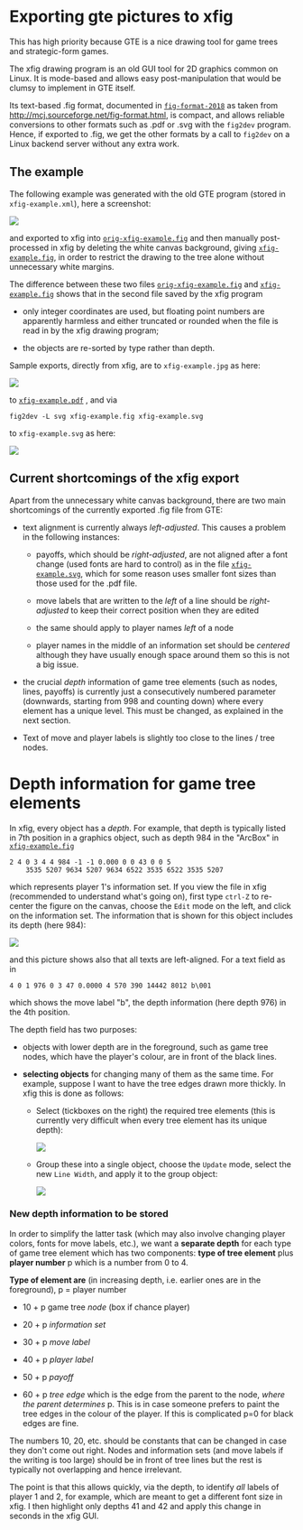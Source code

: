 # Exporting gte pictures to xfig

This has high priority because GTE is a nice drawing tool
for game trees and strategic-form games.

The xfig drawing program is an old GUI tool for 2D graphics
common on Linux.
It is mode-based and allows easy post-manipulation that
would be clumsy to implement in GTE itself.

Its text-based .fig format, documented in
[`fig-format-2018`](./fig-format-2018) as 
taken from http://mcj.sourceforge.net/fig-format.html,
is compact, and allows reliable conversions to other formats
such as .pdf or .svg with the `fig2dev` program.
Hence, if exported to .fig, we get the other formats by a
call to `fig2dev` on a Linux backend server without any
extra work.

## The example 

The following example was generated with the old GTE program
(stored in `xfig-example.xml`), here a screenshot:

![](./screenshot.png)

and exported to xfig into
[`orig-xfig-example.fig`](./orig-xfig-example.fig) 
and then manually post-processed in xfig by deleting the
white canvas background, giving
[`xfig-example.fig`](./xfig-example.fig),
in order to restrict the drawing to the tree alone without
unnecessary white margins.

The difference between these two files
[`orig-xfig-example.fig`](./orig-xfig-example.fig) and
[`xfig-example.fig`](./xfig-example.fig) 
shows that in the second file saved by the xfig program

- only integer coordinates are used, but floating point
  numbers are apparently harmless and either truncated or
  rounded when the file is read in by the xfig drawing
  program;

- the objects are re-sorted by type rather than depth.

Sample exports, directly from xfig, are to `xfig-example.jpg` as here:

![](./xfig-example.jpg)

to 
[`xfig-example.pdf`](./xfig-example.pdf) , 
and via 

    fig2dev -L svg xfig-example.fig xfig-example.svg

to `xfig-example.svg` as here:

![](./xfig-example.svg)

## Current shortcomings of the xfig export

Apart from the unnecessary white canvas background, there
are two main shortcomings of the currently exported .fig
file from GTE:

- text alignment is currently always *left-adjusted*.
  This causes a problem in the following instances:

  * payoffs, which should be *right-adjusted*, are not aligned
    after a font change (used fonts are hard to control)
    as in the file
    [`xfig-example.svg`](xfig-example.svg), which for some
    reason uses smaller font sizes than those used for the
    .pdf file.

  * move labels that are written to the *left* of a line
    should be *right-adjusted* to keep their correct
    position when they are edited

  * the same should apply to player names *left* of a node

  * player names in the middle of an information set should
    be *centered* although they have usually enough space
    around them so this is not a big issue.

- the crucial *depth* information of game tree elements
  (such as nodes, lines, payoffs) is
  currently just a consecutively numbered parameter
  (downwards, starting from 998 and counting down) where
  every element has a unique level. This must be changed, as
  explained in the next section.

- Text of move and player labels is slightly too close to
  the lines / tree nodes.

# Depth information for game tree elements

In xfig, every object has a *depth*.
For example, that depth is typically listed in 7th position
in a graphics object, such as depth 984 in the "ArcBox"
in [`xfig-example.fig`](./xfig-example.fig) 

    2 4 0 3 4 4 984 -1 -1 0.000 0 0 43 0 0 5
        3535 5207 9634 5207 9634 6522 3535 6522 3535 5207

which represents player 1's information set.
If you view the file in xfig (recommended to understand
what's going on), first type `ctrl-Z` to re-center the
figure on the canvas, choose the `Edit` mode on the
left, and click on the information set.
The information that is shown for this object includes
its depth (here 984):

![](./edit-in-xfig.png)

and this picture shows also that all texts are left-aligned.
For a text field as in 

    4 0 1 976 0 3 47 0.0000 4 570 390 14442 8012 b\001

which shows the move label "b", the depth information (here
depth 976) in the 4th position.

The depth field has two purposes:

- objects with lower depth are in the foreground, such as
  game tree nodes, which have the player's colour, are in
  front of the black lines.

- **selecting objects** for changing many of them as the
  same time.
  For example, suppose I want to have the tree edges drawn
  more thickly. In xfig this is done as follows:

  * Select (tickboxes on the right) the required
    tree elements (this is currently very difficult when
    every tree element has its unique depth):

    ![](./select-in-xfig.png)

  * Group these into a single object, choose the `Update`
    mode, select the new `Line Width`, and apply it to the
    group object:

    ![](./update-in-xfig.png)

### New depth information to be stored

In order to simplify the latter task (which may also involve
changing player colors, fonts for move labels, etc.), we
want a **separate depth** for each type of game tree element
which has two components: **type of tree element** plus **player
number** p which is a number from 0 to 4.

**Type of element are** (in increasing depth, i.e. earlier
ones are in the foreground), p = player number

- 10 + p game tree *node* (box if chance player)

- 20 + p *information set*

- 30 + p *move label*

- 40 + p *player label*

- 50 + p *payoff*

- 60 + p *tree edge* which is the edge from the parent to
  the node, *where the parent determines* p.
  This is in case someone prefers to paint the tree edges in
  the colour of the player. If this is complicated p=0 for
  black edges are fine.

The numbers 10, 20, etc. should be constants that can be
changed in case they don't come out right.
Nodes and information sets (and move labels if the writing
is too large) should be in front of tree lines but the rest
is typically not overlapping and hence irrelevant.

The point is that this allows quickly, via the depth, to
identify *all* labels of player 1 and 2, for example, which
are meant to get a different font size in xfig. 
I then highlight only depths 41 and 42 and apply this change
in seconds in the xfig GUI.



